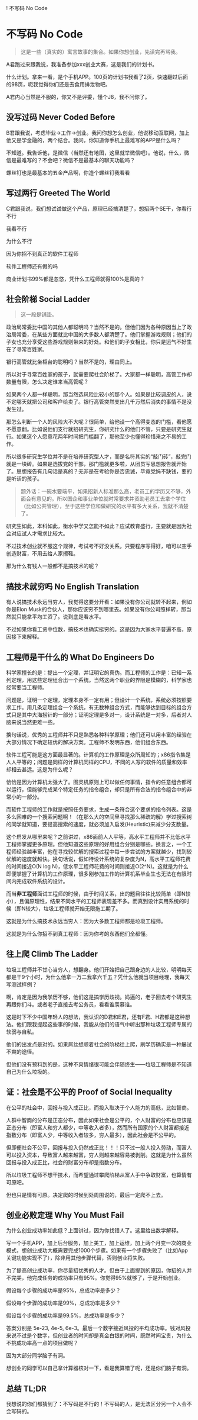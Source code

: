 ! 不写码 No Code

# 不写码 No Code

>这是一些（真实的）寓言故事的集合。如果你想创业，先读完再骂我。

A君跑过来跟我说，我准备参加xxx创业大赛，这是我们的计划书。

什么计划。拿来一看，是个手机APP。100页的计划书我看了2页，快速翻过后面的98页，呃我觉得你们还是去食用排泄物吧。

A君内心当然是不服的，你又不是评委，懂个J8，我不问你了。

## 没写过码 Never Coded Before

B君跟我说，考虑毕业->工作->创业。我问你想怎么创业，他说移动互联网，加上他又是学金融的，两个结合。我问，你知道你手机上最难写的APP是什么吗？

不知道。我告诉他，是微信（当然还有地图，这里就举微信吧）。他说，什么，微信是最难写的？不会吧？微信不是最基本的聊天功能吗？

螺丝钉也是最基本的五金产品啊，你造个螺丝钉我看看

## 写过两行 Greeted The World

C君跟我说，我们想试试做这个产品，原理已经搞清楚了，想招两个SE干，你看行不行

我看不行

为什么不行

因为你招不到真正的软件工程师

软件工程师还有假的吗

商业计划书99%都是忽悠，凭什么工程师就得100%是真的？

## 社会阶梯 Social Ladder

>这一段是铺垫。

政治局常委比中国的其他人都聪明吗？当然不是的。但他们因为各种原因当上了政治局常委，在某些方面就比中国的大多数人都清楚了。他们掌握游戏规则；他们的子女也充分享受这些游戏规则带来的好处。和他们的子女相比，你只是运气不好生在了寻常百姓家。

银行高管就比坐柜台的聪明吗？当然不是的，理由同上。

所以对于寻常百姓家的孩子，就需要爬社会阶梯了。大家都一样聪明，高管工作却数量有限，怎么决定谁来当高管呢？

如果两个人都一样聪明，那当然选风险比较小的那个人。如果是比较调皮的人，说不定哪天就把公司和客户给卖了。银行高管突然支出几千万然后消失的事情不是没发生过。

那怎么判断一个人的风险大不大呢？很简单，给他设一个高得变态的门槛，看他愿不愿意翻。比如说他们支行就招研究生，你研究什么的他们不管，只要是研究生就行。如果这个人愿意花两年时间把门槛翻了，那他至少也懂得珍惜来之不易的工作。

所以很多研究生学位并不是在培养研究型人才，而是名符其实的“敲门砖”，敲完门就是一块砖。如果是选拔党的干部，那门槛就更多啦，从团员写思想报告就开始了。思想报告有几句话是真的？无非是在考验你是否忠诚，毕竟党妈不缺钱，要的是听话的孩子。

>题外话：一碗水要端平，如果招新人标准那么高，老员工的学历又不够，外面会有意见的。所以国企和事业单位就时常要求并资助老员工去拿个学位（比如公共管理），至于这些学位和做研究的水平有多大关系，我就不清楚了。

研究生如此，本科如此，衡水中学又怎能不如此？应试教育盛行，主要就是因为社会对应试人才需求比较大。

不过技术创业就不服这个规律，考试考不好没关系，只要程序写得好，咱可以空手创造财富，不用去给人家擦鞋。

那为什么有钱人一般都不是搞技术的呢？

## 搞技术就穷吗 No English Translation

有人说搞技术永远当穷人，我觉得这要分开看：如果没有你公司就转不起来，例如你是Elon Musk的合伙人，那你应该穷不到哪里去。如果没有你公司照样转，那当然就只能拿平均工资了。说到底是看水平。

不过如果你看工资中位数，搞技术也确实挺穷的。这是因为大家水平普遍不高，原因接下来解释。

## 工程师是干什么的 What Do Engineers Do

科学家擅长的是：提出一个定理，并证明它的真伪。而工程师的工作是：已知一系列定理，用这些定理组合出一个系统。当然这两个职业的界限是模糊的，科学家也经常要当工程师。

问题是，证明一个定理，定理本身不一定有用；但设计一个系统，系统必须按照要求工作。用几条定理组合一个系统，有无数种组合方式，而能够达到目标的组合方式只是其中大海捞针的一部分；证明定理是多对一，设计系统是一对多，后者对人脑来说当然更难一些。

换句话说，优秀的工程师并不只是熟悉各种科学原理；他们还可以用丰富的经验在大部分情况下确定较优的解决方案。工程师不发明东西，他们组合东西。

软件工程可能是这方面最显著的。计算机的工作原理是众所周知的；x86指令集是人人平等的；问题是同样的计算机同样的CPU，不同的人写的软件的质量和效率却相去甚远。这是为什么呢？

恰恰是因为计算机太强大了。图灵机原则上可以做任何事情，指令的任意组合都可以运行，但能够完成某个特定任务的指令组合，却只是所有合法的指令组合中的非常小的一部分。

而软件工程师的工作就是按照任务要求，生成一条符合这个要求的指令列表。这是多么困难的一个搜索问题啊！（在那么大的空间里寻找那么稀疏的解）学过搜索树的同学就知道，要提高搜索的速度，就必须加入启发(Heuristic)来减少分支数量。

这个启发从哪里来呢？之前讲过，x86面前人人平等，高水平工程师并不比低水平工程师掌握更多原理。但他知道这些原理的好用组合分别是哪些。换言之，一个工程师经验越丰富，他在寻找较优解的搜索过程中每一步尝试的方案就越少，找到较优解的速度就越快。换句话说，假如待设计系统的复杂度为N，高水平工程师花费的时间接近O(N log N)，低水平工程师花费的时间则接近O(2^N)。这就是为什么即便掌握了计算机的工作原理，很多刚参加工作的计算机系毕业生也无法在有限时间内完成软件系统的设计。

而当**非工程师**面试工程师的时候，由于时间关系，出的题目往往比较简单（即N较小），且偏原理性，结果不同水平的工程师表现差不多。而真到设计实用系统的时候（即N较大），垃圾工程师就开始无限拖工期了。

这就是为什么搞技术永远当穷人：因为大多数工程师都是垃圾工程师。

这就是为什么你招不到真工程师：因为你考的东西他们全都懂。

## 往上爬 Climb The Ladder

垃圾工程师并不甘心当穷人，想翻身。他们开始把自己跟身边的人比较，明明每天都是干9个小时，为什么他拿一万二我拿六千五？凭什么他就当项目经理，我每天写测试样例？

啊，肯定是因为我学历不够，他们这是搞学历歧视。妈逼的，老子回去考个研究生再跟你们斗。或者老子直接去考公务员，看看谁羡慕谁。

这是时下不少中国年轻人的想法，我认识的D君和E君，还有F君、H君都是这种想法。他们跟我提起这些事的时候，我能从他们的语气中听出那种垃圾工程师专属的软弱与自私。

他们的出发点是对的。如果屌丝想顺着社会的阶梯往上爬，刷学历确实是一种屡试不爽的途径。

但他们没有预料到的是，这种不爽情绪很可能会伴随终生——垃圾工程师是不知道自己为什么垃圾的。

## 证：社会是不公平的 Proof of Social Inequality

在公平的社会中，回报与投入成正比，而投入取决于个人能力的高低，比如智商。

人群中智商的分布是正态分布，因此如果社会是公平的，个人财富的分布也应该是正态分布（即富人和穷人都少，中等收入者多），然而所有国家的个人财富都接近指数分布（即富人少，中等收入者较多，穷人最多），因此社会是不公平的。

但即便社会不公平，回报与投入仍然成正比！！！只不过一般人投入劳动，而富人可以投入资本，导致富人越来越富，穷人则越来越容易被剥削。这就是为什么虽然回报与投入成正比，社会的财富分布却是指数分布。

所以垃圾工程师不想干技术，而希望通过攀爬阶梯从富人手中争取财富，也算情有可原吧。

但也只是情有可原。决定爬的时候到处周围说的，最后一定爬不上去。

## 创业必败定理 Why You Must Fail

为什么创业成功率如此低？上面讲过，因为你找错人了。这里给出数学解释。

写一个手机APP，加上后台服务，加上美工，加上运维，加上两个月变一次的商业模式，想创业成功大概需要完成1000个步骤。如果有一个步骤失败了（比如App关键功能实现不了），除非用其他步骤代替，否则创业将失败。

为了提高创业成功率，你尽量招优秀的人才。但由于上面提到的原因，你招的人并不完美，他完成任务的成功率只有95%。你觉得95%就够了，于是开始创业。

假设每个步骤的成功率是95%，总成功率是多少？

假设每个步骤的成功率是99%，总成功率是多少？

假设每个步骤的成功率是99.5%，总成功率是多少？

答案分别是 5e-23, 4e-5, 6e-3。最后一个数字接近风投的平均成功率。钱对风投来说不过是个数字，但创业者的时间却是真金白银的时间，既然时间宝贵，为什么不挑成功率高一点的项目做呢？

因为大部分同学脑子有洞。

想创业的同学可以自己拿计算器核对一下，看是我算错了呢，还是你们脑子有洞。

## 总结 TL;DR

我想说的你们都猜到了：不写码是不行的！不写码的人，是无法区分另一个人会不会写码的。
